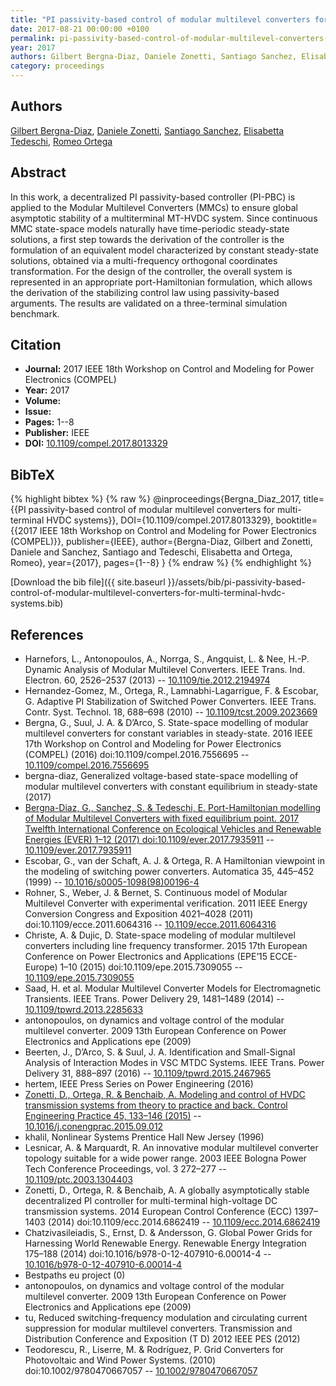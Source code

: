 ```yaml
---
title: "PI passivity-based control of modular multilevel converters for multi-terminal HVDC systems"
date: 2017-08-21 00:00:00 +0100
permalink: pi-passivity-based-control-of-modular-multilevel-converters-for-multi-terminal-hvdc-systems
year: 2017
authors: Gilbert Bergna-Diaz, Daniele Zonetti, Santiago Sanchez, Elisabetta Tedeschi, Romeo Ortega
category: proceedings
---
```

 
## Authors
[Gilbert Bergna-Diaz](authors/gilbert-bergna-diaz), [Daniele Zonetti](authors/daniele-zonetti), [Santiago Sanchez](authors/santiago-sanchez), [Elisabetta Tedeschi](authors/elisabetta-tedeschi), [Romeo Ortega](authors/romeo-ortega)
 
## Abstract
In this work, a decentralized PI passivity-based controller (PI-PBC) is applied to the Modular Multilevel Converters (MMCs) to ensure global asymptotic stability of a multiterminal MT-HVDC system. Since continuous MMC state-space models naturally have time-periodic steady-state solutions, a first step towards the derivation of the controller is the formulation of an equivalent model characterized by constant steady-state solutions, obtained via a multi-frequency orthogonal coordinates transformation. For the design of the controller, the overall system is represented in an appropriate port-Hamiltonian formulation, which allows the derivation of the stabilizing control law using passivity-based arguments. The results are validated on a three-terminal simulation benchmark.
 
## Citation
- **Journal:** 2017 IEEE 18th Workshop on Control and Modeling for Power Electronics (COMPEL)
- **Year:** 2017
- **Volume:** 
- **Issue:** 
- **Pages:** 1--8
- **Publisher:** IEEE
- **DOI:** [10.1109/compel.2017.8013329](https://doi.org/10.1109/compel.2017.8013329)
 
## BibTeX
{% highlight bibtex %}
{% raw %}
@inproceedings{Bergna_Diaz_2017,
  title={{PI passivity-based control of modular multilevel converters for multi-terminal HVDC systems}},
  DOI={10.1109/compel.2017.8013329},
  booktitle={{2017 IEEE 18th Workshop on Control and Modeling for Power Electronics (COMPEL)}},
  publisher={IEEE},
  author={Bergna-Diaz, Gilbert and Zonetti, Daniele and Sanchez, Santiago and Tedeschi, Elisabetta and Ortega, Romeo},
  year={2017},
  pages={1--8}
}
{% endraw %}
{% endhighlight %}
 
[Download the bib file]({{ site.baseurl }}/assets/bib/pi-passivity-based-control-of-modular-multilevel-converters-for-multi-terminal-hvdc-systems.bib)
 
## References
- Harnefors, L., Antonopoulos, A., Norrga, S., Angquist, L. & Nee, H.-P. Dynamic Analysis of Modular Multilevel Converters. IEEE Trans. Ind. Electron. 60, 2526–2537 (2013) -- [10.1109/tie.2012.2194974](https://doi.org/10.1109/tie.2012.2194974)
- Hernandez-Gomez, M., Ortega, R., Lamnabhi-Lagarrigue, F. & Escobar, G. Adaptive PI Stabilization of Switched Power Converters. IEEE Trans. Contr. Syst. Technol. 18, 688–698 (2010) -- [10.1109/tcst.2009.2023669](https://doi.org/10.1109/tcst.2009.2023669)
- Bergna, G., Suul, J. A. & D’Arco, S. State-space modelling of modular multilevel converters for constant variables in steady-state. 2016 IEEE 17th Workshop on Control and Modeling for Power Electronics (COMPEL) (2016) doi:10.1109/compel.2016.7556695 -- [10.1109/compel.2016.7556695](https://doi.org/10.1109/compel.2016.7556695)
- bergna-diaz, Generalized voltage-based state-space modelling of modular multilevel converters with constant equilibrium in steady-state (2017)
- [Bergna-Diaz, G., Sanchez, S. & Tedeschi, E. Port-Hamiltonian modelling of Modular Multilevel Converters with fixed equilibrium point. 2017 Twelfth International Conference on Ecological Vehicles and Renewable Energies (EVER) 1–12 (2017) doi:10.1109/ever.2017.7935911](port-hamiltonian-modelling-of-modular-multilevel-converters-with-fixed-equilibrium-point) -- [10.1109/ever.2017.7935911](https://doi.org/10.1109/ever.2017.7935911)
- Escobar, G., van der Schaft, A. J. & Ortega, R. A Hamiltonian viewpoint in the modeling of switching power converters. Automatica 35, 445–452 (1999) -- [10.1016/s0005-1098(98)00196-4](https://doi.org/10.1016/s0005-1098(98)00196-4)
- Rohner, S., Weber, J. & Bernet, S. Continuous model of Modular Multilevel Converter with experimental verification. 2011 IEEE Energy Conversion Congress and Exposition 4021–4028 (2011) doi:10.1109/ecce.2011.6064316 -- [10.1109/ecce.2011.6064316](https://doi.org/10.1109/ecce.2011.6064316)
- Christe, A. & Dujic, D. State-space modeling of modular multilevel converters including line frequency transformer. 2015 17th European Conference on Power Electronics and Applications (EPE’15 ECCE-Europe) 1–10 (2015) doi:10.1109/epe.2015.7309055 -- [10.1109/epe.2015.7309055](https://doi.org/10.1109/epe.2015.7309055)
- Saad, H. et al. Modular Multilevel Converter Models for Electromagnetic Transients. IEEE Trans. Power Delivery 29, 1481–1489 (2014) -- [10.1109/tpwrd.2013.2285633](https://doi.org/10.1109/tpwrd.2013.2285633)
- antonopoulos, on dynamics and voltage control of the modular multilevel converter. 2009 13th European Conference on Power Electronics and Applications epe (2009)
- Beerten, J., D’Arco, S. & Suul, J. A. Identification and Small-Signal Analysis of Interaction Modes in VSC MTDC Systems. IEEE Trans. Power Delivery 31, 888–897 (2016) -- [10.1109/tpwrd.2015.2467965](https://doi.org/10.1109/tpwrd.2015.2467965)
- hertem, IEEE Press Series on Power Engineering (2016)
- [Zonetti, D., Ortega, R. & Benchaib, A. Modeling and control of HVDC transmission systems from theory to practice and back. Control Engineering Practice 45, 133–146 (2015)](modeling-and-control-of-hvdc-transmission-systems-from-theory-to-practice-and-back) -- [10.1016/j.conengprac.2015.09.012](https://doi.org/10.1016/j.conengprac.2015.09.012)
- khalil, Nonlinear Systems Prentice Hall New Jersey (1996)
- Lesnicar, A. & Marquardt, R. An innovative modular multilevel converter topology suitable for a wide power range. 2003 IEEE Bologna Power Tech Conference Proceedings, vol. 3 272–277 -- [10.1109/ptc.2003.1304403](https://doi.org/10.1109/ptc.2003.1304403)
- Zonetti, D., Ortega, R. & Benchaib, A. A globally asymptotically stable decentralized PI controller for multi-terminal high-voltage DC transmission systems. 2014 European Control Conference (ECC) 1397–1403 (2014) doi:10.1109/ecc.2014.6862419 -- [10.1109/ecc.2014.6862419](https://doi.org/10.1109/ecc.2014.6862419)
- Chatzivasileiadis, S., Ernst, D. & Andersson, G. Global Power Grids for Harnessing World Renewable Energy. Renewable Energy Integration 175–188 (2014) doi:10.1016/b978-0-12-407910-6.00014-4 -- [10.1016/b978-0-12-407910-6.00014-4](https://doi.org/10.1016/b978-0-12-407910-6.00014-4)
- Bestpaths eu project (0)
- antonopoulos, on dynamics and voltage control of the modular multilevel converter. 2009 13th European Conference on Power Electronics and Applications epe (2009)
- tu, Reduced switching-frequency modulation and circulating current suppression for modular multilevel converters. Transmission and Distribution Conference and Exposition (T D) 2012 IEEE PES (2012)
- Teodorescu, R., Liserre, M. & Rodríguez, P. Grid Converters for Photovoltaic and Wind Power Systems. (2010) doi:10.1002/9780470667057 -- [10.1002/9780470667057](https://doi.org/10.1002/9780470667057)

